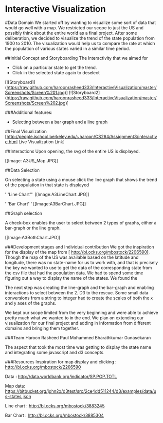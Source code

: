 Interactive Visualization
========================
#Data Domain
We started off by wanting to visualize some sort of data that would go well with a map. We restricted our scope to just the US and possibly think about the entire world as a final project. After some deliberation, we decided to visualize the trend of the state population from 1900 to 2010. The visualization would help us to compare the rate at which the population of various states varied in a similar time period. 

##Initial Concept and Storyboarding
The Interactivity that we aimed for
* Click on a particular state to get the trend.
* Click in the selected state again to deselect

[![Storyboard1] (https://raw.github.com/haroonrasheed333/InteractiveVisualization/master/Screenshots/Screen%201.jpg)]
[![Storyboard2] (https://raw.github.com/haroonrasheed333/InteractiveVisualization/master/Screenshots/Screen%202.jpg)]

###Additional features:
* Selecting between a bar graph and a line graph

##Final Visualization
[http://people.ischool.berkeley.edu/~haroon/CS294/Assignment3/interactive.html Live Visualization Link]


##Interactions
Upon opening, the svg of the entire US is displayed.   

[[Image: A3US_Map.JPG]]

##Data Selection

On selecting a state using a mouse click the line graph that shows the trend of the population in that state is displayed

'''Line Chart'''
[[Image:A3LineChart.JPG]]

'''Bar Chart'''
[[Image:A3BarChart.JPG]]


##Graph selection

A check-box enables the user to select between 2 types of graphs, either a bar-graph or the line graph.

[[Image:A3BothChart.JPG]]
 
###Development stages and Individual contribution
We got the inspiration for the display of the map from [ http://bl.ocks.org/mbostock/2206590]. Though the map of the US was available based on the latitude and longitude, there was no state-name for us to work with, and that is precisely the key we wanted to use to get the data of the corresponding state from the csv file that had the population data. We had to spend some time figuring out a way to display the name of the states. We found the 

The next step was creating the line-graph and the bar-graph and enabling interactions to select between the 2. D3 to the rescue. Some small data conversions from a string to integer had to create the scales of both the x and y axes of the graphs. 

We kept our scope limited from the very beginning and were able to achieve pretty much what we wanted to in the end. We plan on extending our visualization for our final project and adding in information from different domains and bringing them together.


###Team
Haroon Rasheed Paul Mohammed
Bharathkumar Gunasekaran

The aspect that took the most time was getting to display the state name and integrating some javascript and d3 concepts. 

###Resources
Inspiration for map display and clicking : http://bl.ocks.org/mbostock/2206590

Data : http://data.worldbank.org/indicator/SP.POP.TOTL 

Map data: https://bitbucket.org/john2x/d3test/src/2ce4dd511244/d3/examples/data/us-states.json  

Line chart : http://bl.ocks.org/mbostock/3883245

Bar Chart : http://bl.ocks.org/mbostock/3885304
